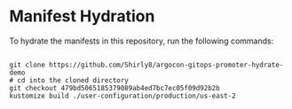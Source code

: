 
# Manifest Hydration

To hydrate the manifests in this repository, run the following commands:

```shell

git clone https://github.com/Shirly8/argocon-gitops-promoter-hydrate-demo
# cd into the cloned directory
git checkout 479bd5065185379089ab4ed7bc7ec05f09d92b2b
kustomize build ./user-configuration/production/us-east-2
```